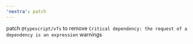 ```yaml
---
'nextra': patch
---
```


patch `@typescript/vfs` to remove `Critical dependency: the request of a dependency is an expression` warnings
